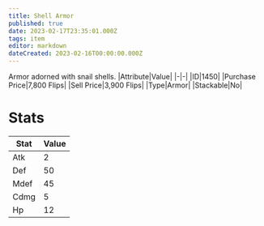 ```yaml
---
title: Shell Armor
published: true
date: 2023-02-17T23:35:01.000Z
tags: item
editor: markdown
dateCreated: 2023-02-16T00:00:00.000Z
---
```


Armor adorned with snail shells.
|Attribute|Value|
|-|-|
|ID|1450|
|Purchase Price|7,800 Flips|
|Sell Price|3,900 Flips|
|Type|Armor|
|Stackable|No|

# Stats
|Stat|Value|
|-|-|
|Atk|2|
|Def|50|
|Mdef|45|
|Cdmg|5|
|Hp|12|
